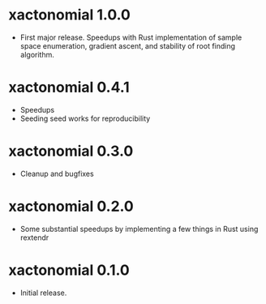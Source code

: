 # xactonomial 1.0.0
* First major release. Speedups with Rust implementation of sample space enumeration, gradient ascent, and stability of root finding algorithm. 

# xactonomial 0.4.1

* Speedups
* Seeding seed works for reproducibility

# xactonomial 0.3.0

* Cleanup and bugfixes


# xactonomial 0.2.0

* Some substantial speedups by implementing a few things in Rust using rextendr


# xactonomial 0.1.0

* Initial release.
